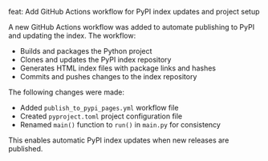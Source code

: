 feat: Add GitHub Actions workflow for PyPI index updates and project setup

A new GitHub Actions workflow was added to automate publishing to PyPI and updating the index. The workflow:
- Builds and packages the Python project
- Clones and updates the PyPI index repository
- Generates HTML index files with package links and hashes
- Commits and pushes changes to the index repository

The following changes were made:
- Added `publish_to_pypi_pages.yml` workflow file
- Created `pyproject.toml` project configuration file
- Renamed `main()` function to `run()` in `main.py` for consistency

This enables automatic PyPI index updates when new releases are published.